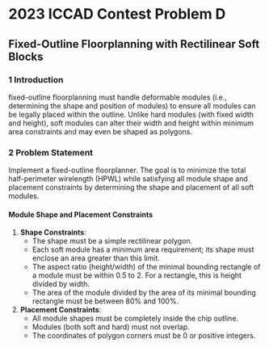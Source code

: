 # 2023 ICCAD Contest Problem D  
## 	Fixed-Outline Floorplanning with Rectilinear Soft Blocks  

### 1 Introduction
fixed-outline floorplanning must handle deformable modules (i.e., determining the shape and position of modules) to ensure all modules can be legally placed within the outline. Unlike hard modules (with fixed width and height), soft modules can alter their width and height within minimum area constraints and may even be shaped as polygons.  

### 2 Problem Statement
Implement a fixed-outline floorplanner. The goal is to minimize the total half-perimeter wirelength (HPWL) while satisfying all module shape and placement constraints by determining the shape and placement of all soft modules.

#### Module Shape and Placement Constraints
1. **Shape Constraints**: 
    * The shape must be a simple rectilinear polygon.  
    * Each soft module has a minimum area requirement; its shape must enclose an area greater than this limit.  
    * The aspect ratio (height/width) of the minimal bounding rectangle of a module must be within 0.5 to 2. For a rectangle, this is height divided by width.
    * The area of the module divided by the area of its minimal bounding rectangle must be between 80% and 100%.
2. **Placement Constraints**: 
    * All module shapes must be completely inside the chip outline.
    * Modules (both soft and hard) must not overlap.
    * The coordinates of polygon corners must be 0 or positive integers.
